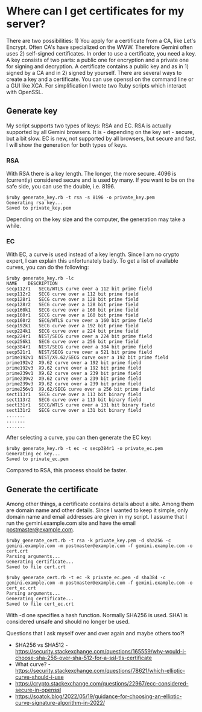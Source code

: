 # Where can I get certificates for my server?

There are two possibilities: 1) You apply for a certificate from a CA, like Let's Encrypt. Often CA's have specialized on the WWW. Therefore Gemini often uses 2) self-signed certificates.
In order to use a certificate, you need a key. A key consists of two parts: a public one for encryption and a private one for signing and decryption. A certificate contains a public key and as in 1) signed by a CA and in 2) signed by yourself. There are several ways to create a key and a certificate. You can use openssl on the command line or a GUI like XCA. For simplification I wrote two Ruby scripts which interact with OpenSSL.

## Generate key

My script supports two types of keys: RSA and EC. RSA is actually supported by all Gemini browsers. It is - depending on the key set - secure, but a bit slow. EC is new, not supported by all browsers, but secure and fast.
I will show the generation for both types of keys.

### RSA
With RSA there is a key length. The longer, the more secure. 4096 is (currently) considered secure and is used by many. If you want to be on the safe side, you can use the double, i.e. 8196.
```
$ruby generate_key.rb -t rsa -s 8196 -o private_key.pem
Generating rsa key...
Saved to private_key.pem
```
Depending on the key size and the computer, the generation may take a while.

### EC
With EC, a curve is used instead of a key length. Since I am no crypto expert, I can explain this unfortunately badly.
To get a list of available curves, you can do the following:
```
$ruby generate_key.rb -lc
NAME	DESCRIPTION
secp112r1	SECG/WTLS curve over a 112 bit prime field
secp112r2	SECG curve over a 112 bit prime field
secp128r1	SECG curve over a 128 bit prime field
secp128r2	SECG curve over a 128 bit prime field
secp160k1	SECG curve over a 160 bit prime field
secp160r1	SECG curve over a 160 bit prime field
secp160r2	SECG/WTLS curve over a 160 bit prime field
secp192k1	SECG curve over a 192 bit prime field
secp224k1	SECG curve over a 224 bit prime field
secp224r1	NIST/SECG curve over a 224 bit prime field
secp256k1	SECG curve over a 256 bit prime field
secp384r1	NIST/SECG curve over a 384 bit prime field
secp521r1	NIST/SECG curve over a 521 bit prime field
prime192v1	NIST/X9.62/SECG curve over a 192 bit prime field
prime192v2	X9.62 curve over a 192 bit prime field
prime192v3	X9.62 curve over a 192 bit prime field
prime239v1	X9.62 curve over a 239 bit prime field
prime239v2	X9.62 curve over a 239 bit prime field
prime239v3	X9.62 curve over a 239 bit prime field
prime256v1	X9.62/SECG curve over a 256 bit prime field
sect113r1	SECG curve over a 113 bit binary field
sect113r2	SECG curve over a 113 bit binary field
sect131r1	SECG/WTLS curve over a 131 bit binary field
sect131r2	SECG curve over a 131 bit binary field
.......
.......
.......
```
After selecting a curve, you can then generate the EC key:
```
$ruby generate_key.rb -t ec -c secp384r1 -o private_ec.pem
Generating ec key...
Saved to private_ec.pem
```
Compared to RSA, this process should be faster.

## Generate the certificate
Among other things, a certificate contains details about a site. Among them are domain name and other details. Since I wanted to keep it simple, only domain name and email addresses are given in my script.
I assume that I run the gemini.example.com site and have the email postmaster@example.com.
```
$ruby generate_cert.rb -t rsa -k private_key.pem -d sha256 -c gemini.example.com -m postmaster@example.com -f gemini.example.com -o cert.crt
Parsing arguments...
Generating certificate...
Saved to file cert.crt
```
```
$ruby generate_cert.rb -t ec -k private_ec.pem -d sha384 -c gemini.example.com -m postmaster@example.com -f gemini.example.com -o cert_ec.crt
Parsing arguments...
Generating certificate...
Saved to file cert_ec.crt
```
With -d one specifies a hash function. Normally SHA256 is used. SHA1 is considered unsafe and should no longer be used.

Questions that I ask myself over and over again and maybe others too?!
* SHA256 vs SHA512 - https://security.stackexchange.com/questions/165559/why-would-i-choose-sha-256-over-sha-512-for-a-ssl-tls-certificate
* What curve? - https://security.stackexchange.com/questions/78621/which-elliptic-curve-should-i-use
* https://crypto.stackexchange.com/questions/22967/ecc-considered-secure-in-openssl
* https://soatok.blog/2022/05/19/guidance-for-choosing-an-elliptic-curve-signature-algorithm-in-2022/
